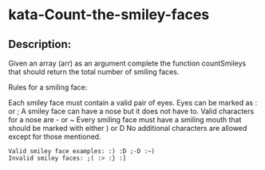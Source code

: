 # kata-Count-the-smiley-faces

Description:
-
Given an array (arr) as an argument complete the function countSmileys that should return the total number of smiling faces.

Rules for a smiling face:

Each smiley face must contain a valid pair of eyes. Eyes can be marked as : or ;
A smiley face can have a nose but it does not have to. Valid characters for a nose are - or ~
Every smiling face must have a smiling mouth that should be marked with either ) or D
No additional characters are allowed except for those mentioned.

    Valid smiley face examples: :) :D ;-D :~)
    Invalid smiley faces: ;( :> :} :]

